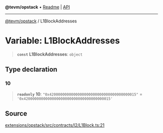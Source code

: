 **@tevm/opstack** • [Readme](../README.md) \| [API](../globals.md)

***

[@tevm/opstack](../README.md) / L1BlockAddresses

# Variable: L1BlockAddresses

> **`const`** **L1BlockAddresses**: `object`

## Type declaration

### 10

> **`readonly`** **10**: `"0x4200000000000000000000000000000000000015"` = `'0x4200000000000000000000000000000000000015'`

## Source

[extensions/opstack/src/contracts/l2/L1Block.ts:21](https://github.com/evmts/tevm-monorepo/blob/main/extensions/opstack/src/contracts/l2/L1Block.ts#L21)
